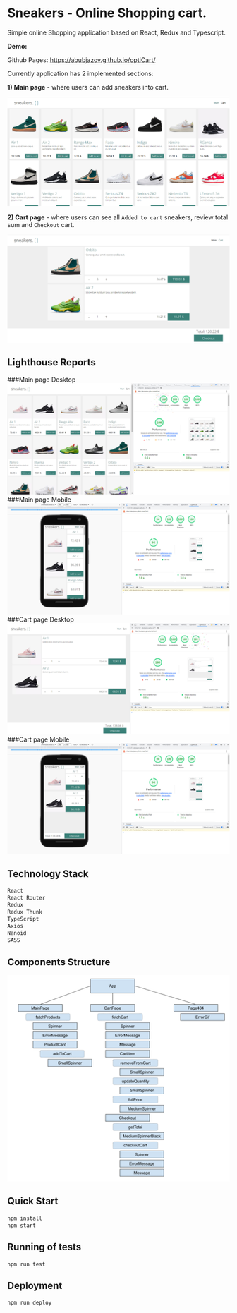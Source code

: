 # Sneakers - Online Shopping cart.

Simple online Shopping application based on React, Redux and Typescript.

**Demo:**

Github Pages: https://abubjazov.github.io/optiCart/

Currently application has 2 implemented sections:

**1) Main page** - where users can add sneakers into cart.

![LANDING](docs/main.jpg)

**2) Cart page** - where users can see all `Added to cart` sneakers, review total sum and `Checkout` cart.

![LANDING](docs/cart.jpg)

## Lighthouse Reports

###Main page Desktop
![LIGHTHOUSE_REPORT](docs/lighthouse_main.jpg)
###Main page Mobile
![LIGHTHOUSE_REPORT](docs/lighthouse_mobile_main.jpg)
###Cart page Desktop
![LIGHTHOUSE_REPORT](docs/lighthouse_cart.jpg)
###Cart page Mobile
![LIGHTHOUSE_REPORT](docs/lighthouse_mobile_cart.jpg)

## Technology Stack

```
React
React Router
Redux
Redux Thunk
TypeScript
Axios
Nanoid
SASS
```

## Components Structure

![LANDING](docs/components_tree.svg)

## Quick Start

```
npm install
npm start
```

## Running of tests

```
npm run test
```

## Deployment

```
npm run deploy
```
